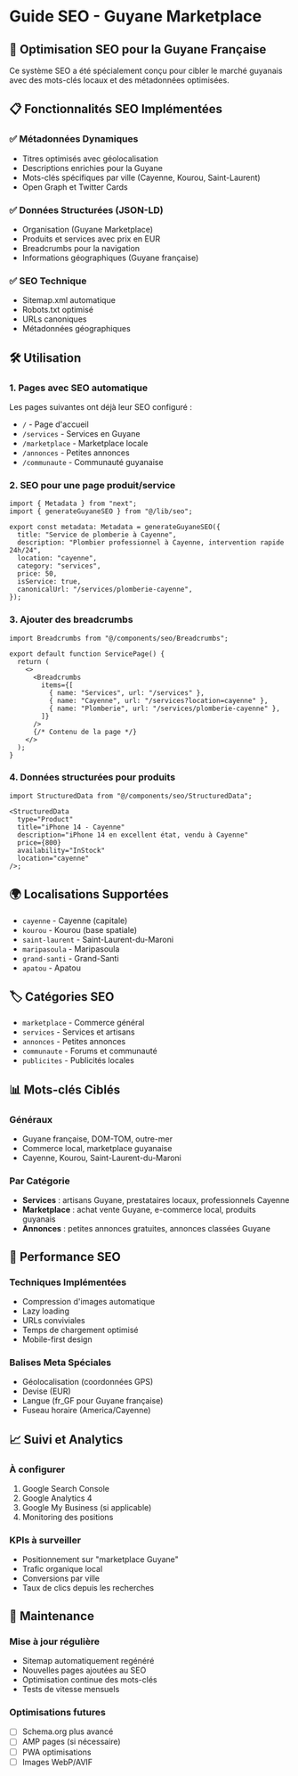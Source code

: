 # Guide SEO - Guyane Marketplace

## 🎯 Optimisation SEO pour la Guyane Française

Ce système SEO a été spécialement conçu pour cibler le marché guyanais avec des mots-clés locaux et des métadonnées optimisées.

## 📋 Fonctionnalités SEO Implémentées

### ✅ Métadonnées Dynamiques

- Titres optimisés avec géolocalisation
- Descriptions enrichies pour la Guyane
- Mots-clés spécifiques par ville (Cayenne, Kourou, Saint-Laurent)
- Open Graph et Twitter Cards

### ✅ Données Structurées (JSON-LD)

- Organisation (Guyane Marketplace)
- Produits et services avec prix en EUR
- Breadcrumbs pour la navigation
- Informations géographiques (Guyane française)

### ✅ SEO Technique

- Sitemap.xml automatique
- Robots.txt optimisé
- URLs canoniques
- Métadonnées géographiques

## 🛠️ Utilisation

### 1. Pages avec SEO automatique

Les pages suivantes ont déjà leur SEO configuré :

- `/` - Page d'accueil
- `/services` - Services en Guyane
- `/marketplace` - Marketplace locale
- `/annonces` - Petites annonces
- `/communaute` - Communauté guyanaise

### 2. SEO pour une page produit/service

```tsx
import { Metadata } from "next";
import { generateGuyaneSEO } from "@/lib/seo";

export const metadata: Metadata = generateGuyaneSEO({
  title: "Service de plomberie à Cayenne",
  description: "Plombier professionnel à Cayenne, intervention rapide 24h/24",
  location: "cayenne",
  category: "services",
  price: 50,
  isService: true,
  canonicalUrl: "/services/plomberie-cayenne",
});
```

### 3. Ajouter des breadcrumbs

```tsx
import Breadcrumbs from "@/components/seo/Breadcrumbs";

export default function ServicePage() {
  return (
    <>
      <Breadcrumbs
        items={[
          { name: "Services", url: "/services" },
          { name: "Cayenne", url: "/services?location=cayenne" },
          { name: "Plomberie", url: "/services/plomberie-cayenne" },
        ]}
      />
      {/* Contenu de la page */}
    </>
  );
}
```

### 4. Données structurées pour produits

```tsx
import StructuredData from "@/components/seo/StructuredData";

<StructuredData
  type="Product"
  title="iPhone 14 - Cayenne"
  description="iPhone 14 en excellent état, vendu à Cayenne"
  price={800}
  availability="InStock"
  location="cayenne"
/>;
```

## 🌍 Localisations Supportées

- `cayenne` - Cayenne (capitale)
- `kourou` - Kourou (base spatiale)
- `saint-laurent` - Saint-Laurent-du-Maroni
- `maripasoula` - Maripasoula
- `grand-santi` - Grand-Santi
- `apatou` - Apatou

## 🏷️ Catégories SEO

- `marketplace` - Commerce général
- `services` - Services et artisans
- `annonces` - Petites annonces
- `communaute` - Forums et communauté
- `publicites` - Publicités locales

## 📊 Mots-clés Ciblés

### Généraux

- Guyane française, DOM-TOM, outre-mer
- Commerce local, marketplace guyanaise
- Cayenne, Kourou, Saint-Laurent-du-Maroni

### Par Catégorie

- **Services** : artisans Guyane, prestataires locaux, professionnels Cayenne
- **Marketplace** : achat vente Guyane, e-commerce local, produits guyanais
- **Annonces** : petites annonces gratuites, annonces classées Guyane

## 🚀 Performance SEO

### Techniques Implémentées

- Compression d'images automatique
- Lazy loading
- URLs conviviales
- Temps de chargement optimisé
- Mobile-first design

### Balises Meta Spéciales

- Géolocalisation (coordonnées GPS)
- Devise (EUR)
- Langue (fr_GF pour Guyane française)
- Fuseau horaire (America/Cayenne)

## 📈 Suivi et Analytics

### À configurer

1. Google Search Console
2. Google Analytics 4
3. Google My Business (si applicable)
4. Monitoring des positions

### KPIs à surveiller

- Positionnement sur "marketplace Guyane"
- Trafic organique local
- Conversions par ville
- Taux de clics depuis les recherches

## 🔧 Maintenance

### Mise à jour régulière

- Sitemap automatiquement regénéré
- Nouvelles pages ajoutées au SEO
- Optimisation continue des mots-clés
- Tests de vitesse mensuels

### Optimisations futures

- [ ] Schema.org plus avancé
- [ ] AMP pages (si nécessaire)
- [ ] PWA optimisations
- [ ] Images WebP/AVIF
